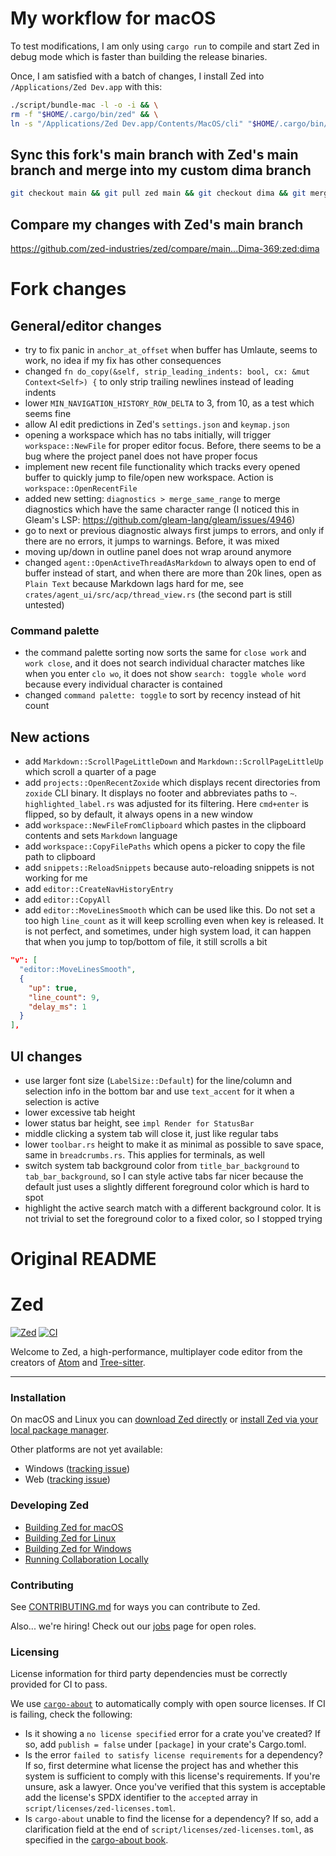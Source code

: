 # My workflow for macOS

To test modifications, I am only using `cargo run` to compile and start Zed in debug mode which is faster than building the release binaries.

Once, I am satisfied with a batch of changes, I install Zed into `/Applications/Zed Dev.app` with this:

```bash
./script/bundle-mac -l -o -i && \
rm -f "$HOME/.cargo/bin/zed" && \
ln -s "/Applications/Zed Dev.app/Contents/MacOS/cli" "$HOME/.cargo/bin/zed"
```

## Sync this fork's main branch with Zed's main branch and merge into my custom dima branch

```bash
git checkout main && git pull zed main && git checkout dima && git merge main
```

## Compare my changes with Zed's main branch

https://github.com/zed-industries/zed/compare/main...Dima-369:zed:dima

# Fork changes

## General/editor changes

- try to fix panic in `anchor_at_offset` when buffer has Umlaute, seems to work, no idea if my fix has other consequences
- changed `fn do_copy(&self, strip_leading_indents: bool, cx: &mut Context<Self>) {` to only strip trailing newlines instead of leading indents
- lower `MIN_NAVIGATION_HISTORY_ROW_DELTA` to 3, from 10, as a test which seems fine
- allow AI edit predictions in Zed's `settings.json` and `keymap.json`
- opening a workspace which has no tabs initially, will trigger `workspace::NewFile` for proper editor focus. Before, there seems to be a bug where the project panel does not have proper focus
- implement new recent file functionality which tracks every opened buffer to quickly jump to file/open new workspace. Action is `workspace::OpenRecentFile`
- added new setting: `diagnostics > merge_same_range` to merge diagnostics which have the same character range (I noticed this in Gleam's LSP: https://github.com/gleam-lang/gleam/issues/4946)
- go to next or previous diagnostic always first jumps to errors, and only if there are no errors, it jumps to warnings. Before, it was mixed
- moving up/down in outline panel does not wrap around anymore
- changed `agent::OpenActiveThreadAsMarkdown` to always open to end of buffer instead of start, and when there are more than 20k lines, open as `Plain Text` because Markdown lags hard for me, see `crates/agent_ui/src/acp/thread_view.rs` (the second part is still untested)

### Command palette

- the command palette sorting now sorts the same for `close work` and `work close`, and it does not search individual character matches like when you enter `clo wo`, it does not show `search: toggle whole word` because every individual character is contained
- changed `command palette: toggle` to sort by recency instead of hit count

## New actions

- add `Markdown::ScrollPageLittleDown` and `Markdown::ScrollPageLittleUp` which scroll a quarter of a page
- add `projects::OpenRecentZoxide` which displays recent directories from `zoxide` CLI binary. It displays no footer and abbreviates paths to `~`. `highlighted_label.rs` was adjusted for its filtering. Here `cmd+enter` is flipped, so by default, it always opens in a new window
- add  `workspace::NewFileFromClipboard` which pastes in the clipboard contents and sets `Markdown` language
- add `workspace::CopyFilePaths` which opens a picker to copy the file path to clipboard
- add `snippets::ReloadSnippets` because auto-reloading snippets is not working for me
- add `editor::CreateNavHistoryEntry`
- add `editor::CopyAll`
- add `editor::MoveLinesSmooth` which can be used like this. Do not set a too high `line_count` as it will keep scrolling even when key is released. It is not perfect, and sometimes, under high system load, it can happen that when you jump to top/bottom of file, it still scrolls a bit

```json
"v": [
  "editor::MoveLinesSmooth",
  {
    "up": true,
    "line_count": 9,
    "delay_ms": 1
  }
],
```

## UI changes

- use larger font size (`LabelSize::Default`) for the line/column and selection info in the bottom bar and use `text_accent` for it when a selection is active
- lower excessive tab height
- lower status bar height, see `impl Render for StatusBar`
- middle clicking a system tab will close it, just like regular tabs
- lower `toolbar.rs` height to make it as minimal as possible to save space, same in `breadcrumbs.rs`. This applies for terminals, as well
- switch system tab background color from `title_bar_background` to `tab_bar_background`, so I can style active tabs far nicer because the default just uses a slightly different foreground color which is hard to spot
- highlight the active search match with a different background color. It is not trivial to set the foreground color to a fixed color, so I stopped trying

# Original README

# Zed

[![Zed](https://img.shields.io/endpoint?url=https://raw.githubusercontent.com/zed-industries/zed/main/assets/badge/v0.json)](https://zed.dev)
[![CI](https://github.com/zed-industries/zed/actions/workflows/ci.yml/badge.svg)](https://github.com/zed-industries/zed/actions/workflows/ci.yml)

Welcome to Zed, a high-performance, multiplayer code editor from the creators of [Atom](https://github.com/atom/atom) and [Tree-sitter](https://github.com/tree-sitter/tree-sitter).

---

### Installation

On macOS and Linux you can [download Zed directly](https://zed.dev/download) or [install Zed via your local package manager](https://zed.dev/docs/linux#installing-via-a-package-manager).

Other platforms are not yet available:

- Windows ([tracking issue](https://github.com/zed-industries/zed/issues/5394))
- Web ([tracking issue](https://github.com/zed-industries/zed/issues/5396))

### Developing Zed

- [Building Zed for macOS](./docs/src/development/macos.md)
- [Building Zed for Linux](./docs/src/development/linux.md)
- [Building Zed for Windows](./docs/src/development/windows.md)
- [Running Collaboration Locally](./docs/src/development/local-collaboration.md)

### Contributing

See [CONTRIBUTING.md](./CONTRIBUTING.md) for ways you can contribute to Zed.

Also... we're hiring! Check out our [jobs](https://zed.dev/jobs) page for open roles.

### Licensing

License information for third party dependencies must be correctly provided for CI to pass.

We use [`cargo-about`](https://github.com/EmbarkStudios/cargo-about) to automatically comply with open source licenses. If CI is failing, check the following:

- Is it showing a `no license specified` error for a crate you've created? If so, add `publish = false` under `[package]` in your crate's Cargo.toml.
- Is the error `failed to satisfy license requirements` for a dependency? If so, first determine what license the project has and whether this system is sufficient to comply with this license's requirements. If you're unsure, ask a lawyer. Once you've verified that this system is acceptable add the license's SPDX identifier to the `accepted` array in `script/licenses/zed-licenses.toml`.
- Is `cargo-about` unable to find the license for a dependency? If so, add a clarification field at the end of `script/licenses/zed-licenses.toml`, as specified in the [cargo-about book](https://embarkstudios.github.io/cargo-about/cli/generate/config.html#crate-configuration).
